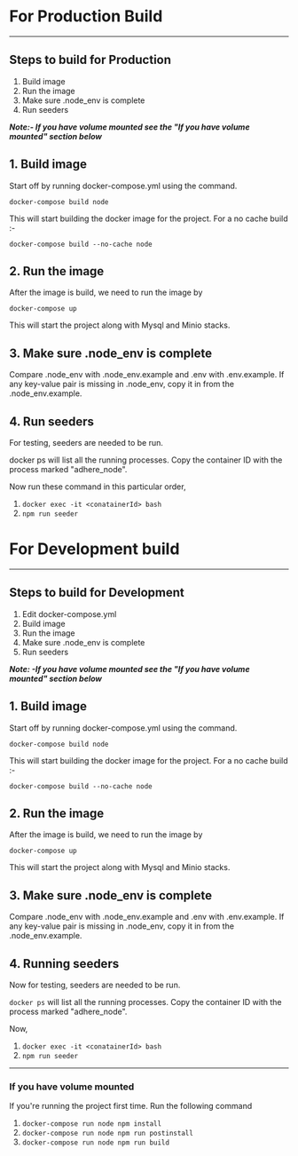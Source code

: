# For Production Build

---

## Steps to build for Production

1. Build image
2. Run the image
3. Make sure .node_env is complete
4. Run seeders

**_Note:- If you have volume mounted see the "If you have volume mounted" section below_**

## 1. Build image

Start off by running docker-compose.yml using the command.

`docker-compose build node`

This will start building the docker image for the project. For a no cache build :-

`docker-compose build --no-cache node`

## 2. Run the image

After the image is build, we need to run the image by

`docker-compose up`

This will start the project along with Mysql and Minio stacks.

## 3. Make sure .node_env is complete

Compare .node_env with .node_env.example and .env with .env.example. If any key-value pair is missing in .node_env, copy it in from the .node_env.example.

## 4. Run seeders

For testing, seeders are needed to be run.

docker ps will list all the running processes. Copy the container ID with the process marked "adhere_node".

Now run these command in this particular order,

1. `docker exec -it <conatainerId> bash`
2. `npm run seeder`

# For Development build

---

## Steps to build for Development

1. Edit docker-compose.yml
2. Build image
3. Run the image
4. Make sure .node_env is complete
5. Run seeders

**_Note: -If you have volume mounted see the "If you have volume mounted" section below_**

## 1. Build image

Start off by running docker-compose.yml using the command.

`docker-compose build node`

This will start building the docker image for the project. For a no cache build :-

`docker-compose build --no-cache node`

## 2. Run the image

After the image is build, we need to run the image by

`docker-compose up`

This will start the project along with Mysql and Minio stacks.

## 3. Make sure .node_env is complete

Compare .node_env with .node_env.example and .env with .env.example. If any key-value pair is missing in .node_env, copy it in from the .node_env.example.

## 4. Running seeders

Now for testing, seeders are needed to be run.

`docker ps` will list all the running processes. Copy the container ID with the process marked "adhere_node".

Now,

1. `docker exec -it <conatainerId> bash`
2. `npm run seeder`

---

### If you have volume mounted

If you're running the project first time. Run the following command

1. `docker-compose run node npm install`
2. `docker-compose run node npm run postinstall`
3. `docker-compose run node npm run build`
